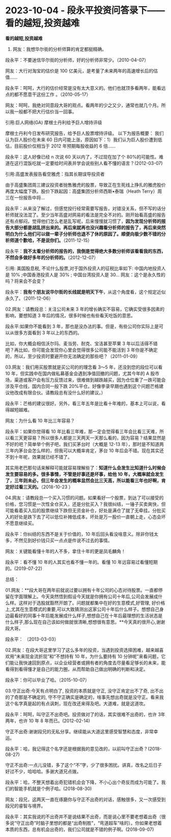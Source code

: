 # 2023-10-04 - 段永平投资问答录下——看的越短,投资越难

**看的越短,投资越难**

01. 网友：我想华尔街的分析师算的肯定都挺精确。

段永平：不要迷信华尔街的分析师，好的分析师非常少。（2010-04-07）

网友：大行对淘宝的估价是 100 亿美元，是考量了未来两年的高速增长后的估值……

段永平：呵呵，大行的估价经常是没有太大意义的。他们也就顶多看两年，能看远点的都不愿意干这份工作 。（2010-05-17）

网友：呵呵，我绝对同意段大哥的观点。看两年的少之又少，通常也就几个月。所以我一般都不把大行估价当一回事。

引用:巨人网络(GA) 摩根士丹利给予巨人增持评级

摩根士丹利今日发布研究报告，给予巨人股票增持评级。 以下为报告概要： 我们认为巨人股价在未来 60 日内可能上涨，原因如下：1）我们认为巨人股价遭到低估，目前股价仅相当于 2012 年预期每股收益的 6 倍……

段永平：这人好像已经 n 次说 60 天以内了，不过现在加了个 80%的可能性。难道在这行混饭吃就一定要给时间表并学会说些别人看不懂的语言？(2012-03-07)

引用:高盛发表报告看空雅虎：指其长期误导投资者

由于高盛集团周三建议投资者抛售雅虎的股票，导致正在生死线上挣扎的雅虎股价再度大幅度下跌。股价下跌起因：高盛集团分析师西斯•泰瑞（Heath Terry）周三在一份报告中将... 

段永平：从来没了解过，但感觉投行经常需要写报告，对错没关系，但不写的话分析师就没法混了。至少当年高盛对网易的看法是完全不对的。刚开始看高盛的报告还有点郁闷，觉得他们怎么老是乱写呢，后来慢慢就习惯了，**因为发现分析师的报告大部分都是胡乱拼出来的。再后来就再也没兴趣看分析师的报告了，再后来突然明白为什么他们可以做一辈子分析师也退不了休的原因了。顺便向极少数不错的分析师道个歉哈，不是说你们。**（2011-12-15）

段永平：**我不太看分析师的报告的，我倒是觉得绝大多数分析师该看看我的东西，不然会多做好多年的分析师的。**（2012-12-07）

引用: 美国股息税, 不论什么股票,对于国外投资人的征税比率如下: 中国内地投资人是 10% ;中国香港投资人是 30% ; 中国台湾投资人是 30... 网友：这个是永久性的吗？将来会不会变？

段永平：**我有个朋友说华尔街的长线就是明天下午**，从这个角度看，这个规定近似永久了。（2011-12-06）

02.网友：请教段总：关注公司未来 3 年的增长确实不容易，它确实受很多因素的影响，要想知道 3 年后的情况，很多时候也有些看天吃饭的意思。

段永平:如果你不能看到 3 年，那也是没办法的事。但是，有些公司你实际上是可以从很多方面看到 3 年以上的东西的。

比如，你大概会相信沃尔玛、麦当劳、耐克、宝洁甚至苹果 3 年以后活得不错吧？再比如，你可能会发现你心里会觉得很多公司能不能活到 3 年你是不确定的，所以，至少投资时要避开你无法确定的那些吧？（2011-01-09）

03.网友：我们用买股票就是买公司的的理念看 3～5 年，还没到您的段位可以看10 年，但实践中在国内做私募基金会遇到净值回撤的问题，尤其今年的 A 股市场，渠道或客户会有压力反馈过来，很难做到越跌越买，因为仓位重了一跌可能会涉及平仓线，国内合同一般下跌 20%平仓。好像李录早期也遇到这个问题芒格建议他改成有限合伙。请教段总有没什么好的建议。）

段永平：芒格的建议很好。另外，看三年五年是比看十年难的，基本上可以说，看得越短越难。

网友：为什么看 10 年比三年容易？

段永平：如果你觉得看 10 年比看三年难，那一定会觉得看三年会比看三天难，所以看三天更容易？所以很多人都是三天两天一天那么看的，因为容易？结果显然是不好的吧？简单举个例子吧，我们买茅台时（大概是 12-13 年），那时是不知道两三年内茅台会怎么样的，但我可以大概率肯定，茅台 10 年后会不错。现在其实还不到十年呢，效果就已经不错了。

其实用老巴那句话来解释可能就容易理解些了：**知道什么会发生比知道什么时候会发生要容易的多。很多事情，不管是好事还是坏事，给他 10 年，大概率就会发生了，三年则未必，但三年会发生的概率显然会比三天高，所以能看三年也好啊，肯定好过看三天的。**（2018-10-23 ）

04.网友：请教段总一个买入习惯的问题。如果看好一个股票，到达了可以接受的价格，您习惯是一次性全仓买入，还是分批买入？我很纠结，一锤子买卖爽快，但可能看着买入后的股票继续下跌但无资金补仓，好处是满仓了就了无牵挂。分批买入的好处是跌下去了可以低位补摊低成本，坏处是万一股价一直朝上走，心态会坏不愿意继续买。

段永平：你纠结的东西不是关于价值的，10 年后回头看没啥意义。除非你钱太多，不然见到好价钱只买一点点是件说不过去的事情。

网友：关键能看懂十年的人不多，拿住十年的更是凤毛麟角！

段永平：看不懂 10 年的人其实也看不懂一年的。看懂 10 年远容易过看懂短期的。(2019-07-22)

总结：

01.网友：**段大哥在两年前就说过要以拥有十年公司的心态对待股票。一直都停留在字面理解上。今天突然悟到假设今天就是你拥有公司十年后,公司会发展成什么样。这样对于选股就豁然开朗了。问题就都集中在好的生意模式,好管理, 好价格上,尤其在生意模式的重要,可以大致猜测出这家公司十年后什么样子。想想自己身边最看好的同事十年后能发展成什么样子,想想自己在十年后最理想的生活状态是什么样子,那么现在自己该如何做就很清晰,想想很有意思。**今天真的很开心,谢谢段大哥。

段永平： （2013-03-03）

02.网友：在段大哥这里学习了这么多年的投资，当遇到投资选择困难，越来越喜欢用“未来现金流折现”和“不想持有 10 年，为什么要持有 10 分钟呢”来看问题，它们能让我快速回到原点，以企业经营者或拥有者的角度去尽量看足够长的未来，能看得到看得懂才是自己的能力圈，从而帮助自己做出明确的判断和决定。

段永平：你可以毕业了哈。（2015-10-07）

03.守正出奇:今天有点明白了, 投资的本质就是守正, 没守正肯定出不了奇, 出不出的了奇那是不确定的, 守不守正确实是确定的，啥事先想出奇就是没守正。看来我这个名字真是起的有点讽刺，现在改还来得及吧。大道难，就是这道坎。

段永平：呵呵，叫守正不出奇吧。投资做对了的话，其实很难不出奇的，也许 3年两年，也许 10 年 8 年而已。(2012-02-14)

守正不出奇:谢谢段兄的无私分享。继续能从大道这里感受智慧和态度，非常幸运。

段永平：哈，我记得这个名字还是根据我的意见改的，以前叫守正出奇？(2018-08-27)

守正不出奇:一点儿没错，多了这个“不”字，少了很多困扰。讲真，改名之后日子好过不少，哈哈哈。多谢大道兄点拨。

段永平：哈，不整天想着出奇犯错机会会下降，不小心出个奇反而成为可能了。我们的智能手机就是个例子哈。(2018-08-30)

网友：段兄，这两天一直在琢磨你与守正不出奇的对话，感触很多，又一次感受到段兄的睿智与境界。

段永平：其实我说的不出奇并不是说结果不出奇，而是说心里不要老想着出奇（很多说“守正出奇”时脑子里想的都是“出奇制胜”，“弯道超车”啥的）。你如果老想着本质的东西，总有机会出奇的，我们公司就是不错的例子啊。(2018-09-07)